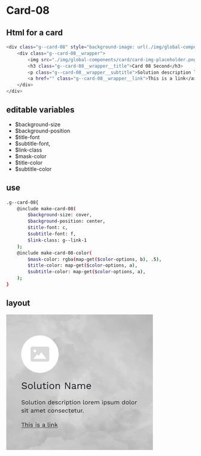 # Card-08

## Html for a card

```sh
<div class="g--card-08" style="background-image: url(./img/global-components/card/card-bg-placeholder.jpg);">
    <div class="g--card-08__wrapper">
        <img src="./img/global-components/card/card-img-placeholder.png" alt="" class="g--card-08__wrapper__media">
        <h3 class="g--card-08__wrapper__title">Card 08 Second</h3>
        <p class="g--card-08__wrapper__subtitle">Solution description lorem ipsum dolor sit amet consectetur.</p>
        <a href="" class="g--card-08__wrapper__link">This is a link</a>
    </div>
</div>
```

## editable variables
- $background-size
- $background-position
- $title-font
- $subtitle-font,
- $link-class
- $mask-color
- $title-color
- $subtitle-color

## use
```sh
.g--card-08{
    @include make-card-08(
        $background-size: cover,
        $background-position: center,
        $title-font: c,
        $subtitle-font: f,
        $link-class: g--link-1
    );
    @include make-card-08-color(
        $mask-color: rgba(map-get($color-options, b), .5),
        $title-color: map-get($color-options, a),
        $subtitle-color: map-get($color-options, a),
    );
}
```

## layout
![alt text][card-08]

[card-08]: /src/img/global-components/card/card-08.png 